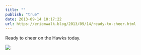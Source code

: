 ```yaml
---
title: ""
publish: "true"
date: 2013-09-14 10:17:22
url: https://ericmwalk.blog/2013/09/14/ready-to-cheer.html
---
```


Ready to cheer on the Hawks today.

![](https://ericmwalk.blog/uploads/2022/afaffa3f9b.jpg)